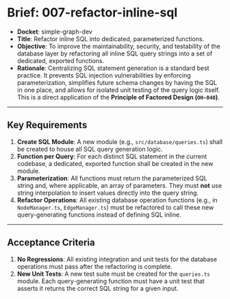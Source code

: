 # Brief: 007-refactor-inline-sql

- **Docket**: simple-graph-dev
- **Title**: Refactor inline SQL into dedicated, parameterized functions.
- **Objective**: To improve the maintainability, security, and testability of the database layer by refactoring all inline SQL query strings into a set of dedicated, exported functions.
- **Rationale**: Centralizing SQL statement generation is a standard best practice. It prevents SQL injection vulnerabilities by enforcing parameterization, simplifies future schema changes by having the SQL in one place, and allows for isolated unit testing of the query logic itself. This is a direct application of the **Principle of Factored Design (`OH-040`)**.

---

## Key Requirements

1. **Create SQL Module**: A new module (e.g., `src/database/queries.ts`) shall be created to house all SQL query generation logic.
2. **Function per Query**: For each distinct SQL statement in the current codebase, a dedicated, exported function shall be created in the new module.
3. **Parameterization**: All functions must return the parameterized SQL string and, where applicable, an array of parameters. They must **not** use string interpolation to insert values directly into the query string.
4. **Refactor Operations**: All existing database operation functions (e.g., in `NodeManager.ts`, `EdgeManager.ts`) must be refactored to call these new query-generating functions instead of defining SQL inline.

---

## Acceptance Criteria

1. **No Regressions**: All existing integration and unit tests for the database operations must pass after the refactoring is complete.
2. **New Unit Tests**: A new test suite must be created for the `queries.ts` module. Each query-generating function must have a unit test that asserts it returns the correct SQL string for a given input.
